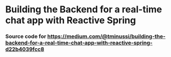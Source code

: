 # Building the Backend for a real-time chat app with Reactive Spring

### Source code for https://medium.com/@tminussi/building-the-backend-for-a-real-time-chat-app-with-reactive-spring-d22b4039fcc8
